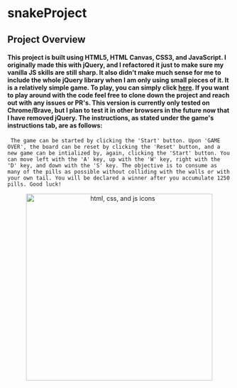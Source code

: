 # snakeProject

## Project Overview

#### This project is built using HTML5, HTML Canvas, CSS3, and JavaScript. I originally made this with jQuery, and I refactored it just to make sure my vanilla JS skills are still sharp. It also didn't make much sense for me to include the whole jQuery library when I am only using small pieces of it. It is a relatively simple game. To play, you can simply click <a href="https://pjanks.github.io/snakeProject/">here</a>. If you want to play around with the code feel free to clone down the project and reach out with any issues or PR's. This version is currently only tested on Chrome/Brave, but I plan to test it in other browsers in the future now that I have removed jQuery. The instructions, as stated under the game's instructions tab, are as follows:
`
The game can be started by clicking the 'Start' button. Upon 'GAME OVER', the board can be reset by clicking the 'Reset' button, and a new game can be intialized by, again, clicking the 'Start' button. You can move left with the 'A' key, up with the 'W' key, right with the 'D' key, and down with the 'S' key. The objective is to consume as many of the pills as possible without colliding with the walls or with your own tail. You will be declared a winner after you accumulate 1250 pills. Good luck!`

<p align="center">
<img src="https://user-images.githubusercontent.com/30186107/29488525-f55a69d0-84da-11e7-8a39-5476f663b5eb.png" alt="html, css, and js icons" width="420" />
</p>